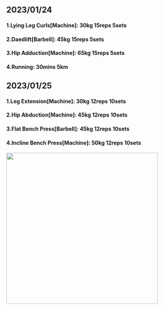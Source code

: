 ## 2023/01/24
#### 1.Lying Leg Curls\[Machine\]: 30kg 15reps 5sets
#### 2.Daedlift\[Barbell\]: 45kg 15reps 5sets
#### 3.Hip Adduction\[Machine\]: 65kg 15reps 5sets
#### 4.Running: 30mins 5km

## 2023/01/25
#### 1.Leg Extension\[Machine\]: 30kg 12reps 10sets
#### 2.Hip Abduction\[Machine\]: 45kg 12reps 10sets
#### 3.Flat Bench Press\[Barbell\]: 45kg 12reps 10sets
#### 4.Incline Bench Press\[Machine\]: 50kg 12reps 10sets

<img src='../_resources/__073.png' width='400px' />
